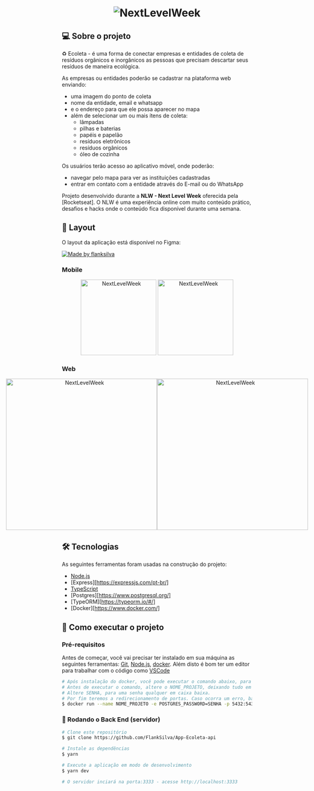 <h1 align="center">
    <img alt="NextLevelWeek" title="#NextLevelWeek" src="./assets/banner.png" />
</h1>


## 💻 Sobre o projeto

♻️ Ecoleta - é uma forma de conectar empresas e entidades de coleta de resíduos orgânicos e inorgânicos as pessoas que precisam descartar seus resíduos de maneira ecológica.

As empresas ou entidades poderão se cadastrar na plataforma web enviando:
- uma imagem do ponto de coleta
- nome da entidade, email e whatsapp
- e o endereço para que ele possa aparecer no mapa
- além de selecionar um ou mais ítens de coleta: 
  - lâmpadas
  - pilhas e baterias
  - papéis e papelão
  - resíduos eletrônicos
  - resíduos orgânicos
  - óleo de cozinha

Os usuários terão acesso ao aplicativo móvel, onde poderão:
- navegar pelo mapa para ver as instituições cadastradas
- entrar em contato com a entidade através do E-mail ou do WhatsApp

Projeto desenvolvido durante a **NLW - Next Level Week** oferecida pela [Rocketseat].
O NLW é uma experiência online com muito conteúdo prático, desafios e hacks onde o conteúdo fica disponível durante uma semana.


## 🎨 Layout

O layout da aplicação está disponível no Figma:

<a href="https://www.figma.com/file/9TlOcj6l7D05fZhU12xWT3/Ecoleta-(Booster)?node-id=56%3A801">
  <img alt="Made by flanksilva" src="https://img.shields.io/badge/Acessar%20Layout%20-Figma-%2304D361">
</a>


### Mobile

<p align="center">
  <img alt="NextLevelWeek" title="#NextLevelWeek" src="./assets/home-mobile.png" width="200px">

  <img alt="NextLevelWeek" title="#NextLevelWeek" src="./assets/detalhes-mobile.svg" width="200px">
</p>

### Web

<p align="center" style="display: flex; align-items: flex-start; justify-content: center;">
  <img alt="NextLevelWeek" title="#NextLevelWeek" src="./assets/web.svg" width="400px">

  <img alt="NextLevelWeek" title="#NextLevelWeek" src="./assets/sucesso-web.svg" width="400px">
</p>

## 🛠 Tecnologias

As seguintes ferramentas foram usadas na construção do projeto:

- [Node.js][nodejs]
- [Express][https://expressjs.com/pt-br/]
- [TypeScript][typescript]
- [Postgres][https://www.postgresql.org/]
- [TypeORM][https://typeorm.io/#/]
- [Docker][https://www.docker.com/]


## 🚀 Como executar o projeto



### Pré-requisitos

Antes de começar, você vai precisar ter instalado em sua máquina as seguintes ferramentas:
[Git](https://git-scm.com), [Node.js][nodejs], [docker](https://hub.docker.com/_/postgres). 
Além disto é bom ter um editor para trabalhar com o código como [VSCode][vscode]

```bash
# Após instalação do docker, você pode executar o comando abaixo, para criar uma imagem em seu container
# Antes de executar o comando, altere o NOME_PROJETO, deixando tudo em caixa baixa.
# Altere SENHA, para uma senha qualquer em caixa baixa.
# Por fim teremos a redirecionamento de portas. Caso ocorra um erro, basta alterar para oultra (Exemplo: 5440:5432). 
$ docker run --name NOME_PROJETO -e POSTGRES_PASSWORD=SENHA -p 5432:5432 -d postgres
```

### 🎲 Rodando o Back End (servidor)

```bash
# Clone este repositório
$ git clone https://github.com/FlankSilva/App-Ecoleta-api

# Instale as dependências
$ yarn

# Execute a aplicação em modo de desenvolvimento
$ yarn dev

# O servidor inciará na porta:3333 - acesse http://localhost:3333 
```

[nodejs]: https://nodejs.org/
[typescript]: https://www.typescriptlang.org/
[yarn]: https://yarnpkg.com/
[vscode]: https://code.visualstudio.com/
[prettier]: https://marketplace.visualstudio.com/items?itemName=esbenp.prettier-vscode